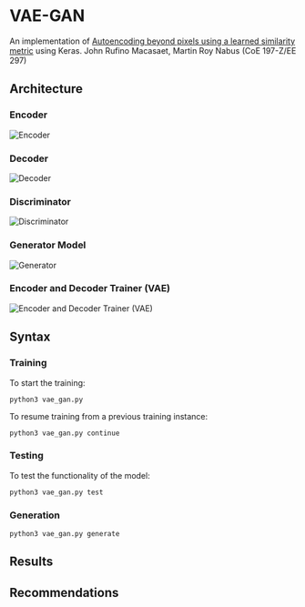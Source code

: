 # VAE-GAN
An implementation of [Autoencoding beyond pixels using a learned similarity metric](https://arxiv.org/pdf/1512.09300.pdf) using Keras. 
John Rufino Macasaet, Martin Roy Nabus (CoE 197-Z/EE 297)

## Architecture
### Encoder
![Encoder](https://s3-ap-southeast-1.amazonaws.com/celebadataset/vae_cnn_encoder.png)
### Decoder
![Decoder](https://s3-ap-southeast-1.amazonaws.com/celebadataset/vae_cnn_decoder.png)
### Discriminator
![Discriminator](https://s3-ap-southeast-1.amazonaws.com/celebadataset/vae_cnn_discriminator.png)
### Generator Model
![Generator](https://s3-ap-southeast-1.amazonaws.com/celebadataset/vae_cnn_genmodel.png)
### Encoder and Decoder Trainer (VAE)
![Encoder and Decoder Trainer (VAE)](https://s3-ap-southeast-1.amazonaws.com/celebadataset/vae_cnn_vaemodel.png)

## Syntax
### Training
To start the training:
```
python3 vae_gan.py
```
To resume training from a previous training instance:
```
python3 vae_gan.py continue
```

### Testing
To test the functionality of the model:
```
python3 vae_gan.py test
```

### Generation
```
python3 vae_gan.py generate
```

## Results


## Recommendations
